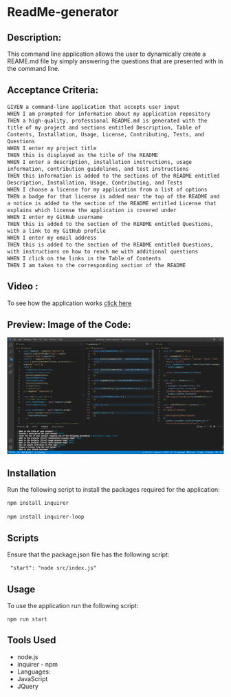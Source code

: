# ReadMe-generator

## Description:

This command line application allows the user to dynamically create a REAME.md file by simply answering the questions that are presented with in the command line.

## Acceptance Criteria:

```
GIVEN a command-line application that accepts user input
WHEN I am prompted for information about my application repository
THEN a high-quality, professional README.md is generated with the title of my project and sections entitled Description, Table of Contents, Installation, Usage, License, Contributing, Tests, and Questions
WHEN I enter my project title
THEN this is displayed as the title of the README
WHEN I enter a description, installation instructions, usage information, contribution guidelines, and test instructions
THEN this information is added to the sections of the README entitled Description, Installation, Usage, Contributing, and Tests
WHEN I choose a license for my application from a list of options
THEN a badge for that license is added near the top of the README and a notice is added to the section of the README entitled License that explains which license the application is covered under
WHEN I enter my GitHub username
THEN this is added to the section of the README entitled Questions, with a link to my GitHub profile
WHEN I enter my email address
THEN this is added to the section of the README entitled Questions, with instructions on how to reach me with additional questions
WHEN I click on the links in the Table of Contents
THEN I am taken to the corresponding section of the README
```

## Video :

To see how the application works <a href=https://dmo17.github.io/weather-dashboard/>click here </a>

## Preview: Image of the Code:

![code-preview](./assets/screenshots/code-preview.PNG)

## Installation

Run the following script to install the packages required for the application:

```
npm install inquirer

npm install inquirer-loop

```

## Scripts

Ensure that the package.json file has the following script:

```
 "start": "node src/index.js"

```

## Usage

To use the application run the following script:

```
npm run start
```

## Tools Used

- node.js
- inquirer - npm
- Languages:
- JavaScript
- JQuery
